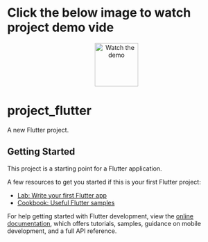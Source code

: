 # Click the below image to watch project demo vide
<p align="center">
  <a href="https://www.youtube.com/shorts/jFepyw2eSIc" target="_blank">
    <img src="https://github.com/user-attachments/assets/bbd3436b-2d43-4309-a470-5a029a7475bb" alt="Watch the demo" width="100"/>
  </a>
</p>


# project_flutter

A new Flutter project.

## Getting Started

This project is a starting point for a Flutter application.

A few resources to get you started if this is your first Flutter project:

- [Lab: Write your first Flutter app](https://docs.flutter.dev/get-started/codelab)
- [Cookbook: Useful Flutter samples](https://docs.flutter.dev/cookbook)

For help getting started with Flutter development, view the
[online documentation](https://docs.flutter.dev/), which offers tutorials,
samples, guidance on mobile development, and a full API reference.
